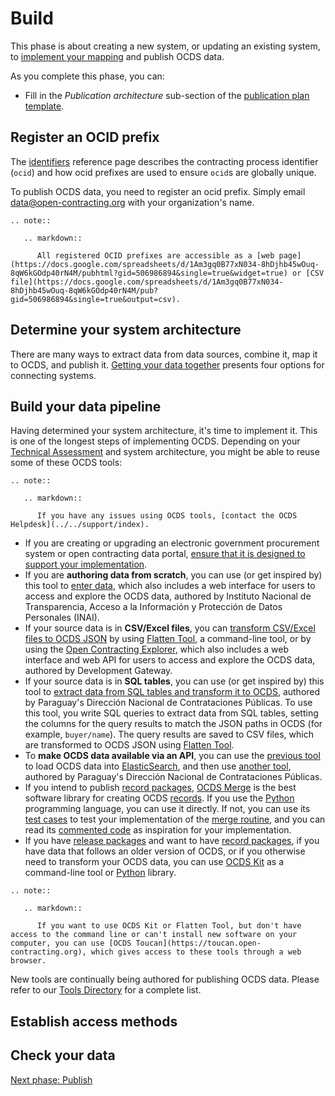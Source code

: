 # Build

This phase is about creating a new system, or updating an existing system, to [implement your mapping](map) and publish OCDS data.

As you complete this phase, you can:

* Fill in the *Publication architecture* sub-section of the [publication plan template](map).

## Register an OCID prefix

The [identifiers](../../schema/identifiers) reference page describes the contracting process identifier (`ocid`) and how ocid prefixes are used to ensure `ocid`s are globally unique.

To publish OCDS data, you need to register an ocid prefix. Simply email <data@open-contracting.org> with your organization's name.

```eval_rst
.. note::

   .. markdown::

      All registered OCID prefixes are accessible as a [web page](https://docs.google.com/spreadsheets/d/1Am3gq0B77xN034-8hDjhb45wOuq-8qW6kGOdp40rN4M/pubhtml?gid=506986894&single=true&widget=true) or [CSV file](https://docs.google.com/spreadsheets/d/1Am3gq0B77xN034-8hDjhb45wOuq-8qW6kGOdp40rN4M/pub?gid=506986894&single=true&output=csv).
```

## Determine your system architecture

There are many ways to extract data from data sources, combine it, map it to OCDS, and publish it. [Getting your data together](https://www.open-contracting.org/2016/06/30/getting-data-together-routes-towards-ocds-api/) presents four options for connecting systems.

## Build your data pipeline

Having determined your system architecture, it's time to implement it. This is one of the longest steps of implementing OCDS. Depending on your [Technical Assessment](map) and system architecture, you might be able to reuse some of these OCDS tools:

```eval_rst
.. note::

   .. markdown::

      If you have any issues using OCDS tools, [contact the OCDS Helpdesk](../../support/index).
```

<div class="spaced" markdown=1>

* If you are creating or upgrading an electronic government procurement system or open contracting data portal, [ensure that it is designed to support your implementation](../design/#align-your-e-gp-system).
* If you are **authoring data from scratch**, you can use (or get inspired by) this tool to [enter data](https://github.com/INAImexico/Contrataciones_abiertas_v2), which also includes a web interface for users to access and explore the OCDS data, authored by Instituto Nacional de Transparencia, Acceso a la Información y Protección de Datos Personales (INAI).
* If your source data is in **CSV/Excel files**, you can [transform CSV/Excel files to OCDS JSON](https://www.open-contracting.org/2016/08/08/open-contracting-data-structure-spreadsheets/) by using [Flatten Tool](https://flatten-tool.readthedocs.io/en/latest/usage-ocds/), a command-line tool, or by using the [Open Contracting Explorer](http://www.developmentgateway.org/expertise/contracting), which also includes a web interface and web API for users to access and explore the OCDS data, authored by Development Gateway.
* If your source data is in **SQL tables**, you can use (or get inspired by) this tool to [extract data from SQL tables and transform it to OCDS](https://gitlab.com/dncp-opendata/opendata-etl), authored by Paraguay's Dirección Nacional de Contrataciones Públicas. To use this tool, you write SQL queries to extract data from SQL tables, setting the columns for the query results to match the JSON paths in OCDS (for example, `buyer/name`). The query results are saved to CSV files, which are transformed to OCDS JSON using [Flatten Tool](https://flatten-tool.readthedocs.io/en/latest/usage-ocds/).
* To **make OCDS data available via an API**, you can use the [previous tool](https://gitlab.com/dncp-opendata/opendata-etl) to load OCDS data into [ElasticSearch](https://www.elastic.co/), and then use [another tool](https://gitlab.com/dncp-opendata/opendata-api-v3), authored by Paraguay's Dirección Nacional de Contrataciones Públicas.
* If you intend to publish [record packages](../../schema/record_package), [OCDS Merge](https://ocds-merge.readthedocs.io/en/latest/) is the best software library for creating OCDS [records](../../getting_started/releases_and_records). If you use the [Python](https://www.python.org/) programming language, you can use it directly. If not, you can use its [test cases](https://ocds-merge.readthedocs.io/en/latest/#test-cases) to test your implementation of the [merge routine](../../schema/merging), and you can read its [commented code](https://github.com/open-contracting/ocds-merge) as inspiration for your implementation.
* If you have [release packages](../../schema/release_package) and want to have [record packages](../../schema/record_package), if you have data that follows an older version of OCDS, or if you otherwise need to transform your OCDS data, you can use [OCDS Kit](https://ocdskit.readthedocs.io/) as a command-line tool or [Python](https://www.python.org/) library.

</div>

```eval_rst
.. note::

   .. markdown::

      If you want to use OCDS Kit or Flatten Tool, but don't have access to the command line or can't install new software on your computer, you can use [OCDS Toucan](https://toucan.open-contracting.org), which gives access to these tools through a web browser.
```

New tools are continually being authored for publishing OCDS data. Please refer to our [Tools Directory](https://www.open-contracting.org/resources/open-contracting-tools-directory/) for a complete list.

## Establish access methods

## Check your data

[Next phase: Publish](publish)
